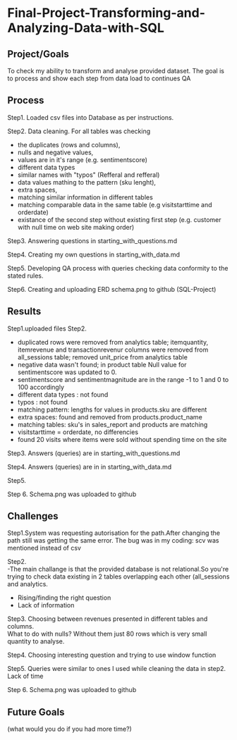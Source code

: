 # Final-Project-Transforming-and-Analyzing-Data-with-SQL

## Project/Goals

To check my ability to transform and analyse provided dataset. The goal is to process and show each step from data load to continues QA
## Process

Step1. Loaded csv files into Database as per instructions.

Step2. Data cleaning. For all tables was checking 
- the duplicates (rows and columns),
- nulls and negative values,
- values are in it's range (e.g. sentimentscore)
- different data types
- similar names with "typos" (Refferal and refferal)
- data values mathing to the pattern (sku lenght),
- extra spaces,
- matching similar information in different tables
- matching comparable data in the same table (e.g visitstarttime and orderdate)
- existance of the second step without existing first step (e.g. customer with null time on web site making order)

Step3. Answering questions in starting_with_questions.md

Step4. Creating my own questions in starting_with_data.md

Step5. Developing QA process with queries checking data conformity to the stated rules. 

Step6. Creating and uploading ERD schema.png to github (SQL-Project)

## Results
Step1.uploaded files
Step2. 
- duplicated rows were removed from analytics table; itemquantity, itemrevenue and transactionrevenur  columns were removed from all_sessions table; removed unit_price from analytics table
- negative data wasn't found; in product table Null value for sentimentscore was updated to 0.
- sentimentscore and sentimentmagnitude are in the range -1 to 1 and 0 to 100 accordingly
- different data types : not found
- typos : not found
- matching pattern: lengths for values in products.sku are different
- extra spaces: found and removed from products.product_name
- matching tables: sku's in sales_report and products are matching
- visitstarttime = orderdate, no differencies
- found 20 visits where items were sold without spending time on the site

Step3. Answers (queries) are in starting_with_questions.md 

Step4. Answers (queries) are in  in starting_with_data.md

Step5. 

Step 6. Schema.png was uploaded to github

## Challenges 

Step1.System was requesting autorisation for the path.After changing the path still was getting the same error. The bug was in my coding: scv was mentioned instead of csv  

Step2.   
-The main challange is that the provided database is not relational.So you're trying to check data existing in 2 tables overlapping each other (all_sessions and analytics.  
- Rising/finding the right question
- Lack of information

Step3.
Choosing between revenues presented in different tables and columns.   
What to do with nulls? Without them just 80 rows which is very small quantity to analyse.

Step4. Choosing interesting question and trying to use window function

Step5. Queries were similar to ones I used while cleaning the data in step2.  
Lack of time

Step 6. Schema.png was uploaded to github



## Future Goals
(what would you do if you had more time?)
